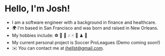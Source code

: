 # Hello, I'm Josh!

- I am a software engineer with a background in finance and healthcare.
- 🌍 I'm based in San Francisco and was born and raised in New Orleans.
- My hobbies include: ⚽ 🍳 🌲 🎶 🀄 🎿 ♟ 🥏
- My current personal project is Soccer ProLeagues (Demo coming soon!)
- ✉️ You can contact me at jhellst@gmail.com.
